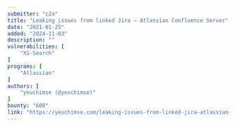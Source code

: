 ```yaml
---
submitter: "c2a"
title: "Leaking issues from linked Jira – Atlassian Confluence Server"
date: "2021-01-25"
added: "2024-11-03"
description: ""
vulnerabilities: [
    "XS-Search"
]
programs: [
    "Atlassian"
]
authors: [
    "yeuchimse (@yeuchimse)"
]
bounty: "600"
link: "https://yeuchimse.com/leaking-issues-from-linked-jira-atlassian-confluence-server/"
---
```




